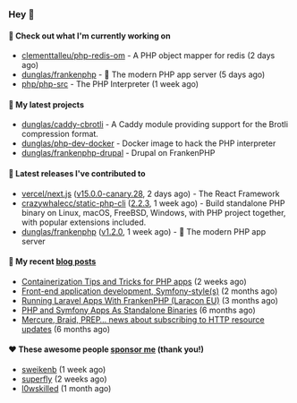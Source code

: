 ### Hey 👋

#### 👷 Check out what I'm currently working on

- [clementtalleu/php-redis-om](https://github.com/clementtalleu/php-redis-om) - A PHP object mapper for redis (2 days ago)
- [dunglas/frankenphp](https://github.com/dunglas/frankenphp) - 🧟 The modern PHP app server (5 days ago)
- [php/php-src](https://github.com/php/php-src) - The PHP Interpreter (1 week ago)

#### 🌱 My latest projects

- [dunglas/caddy-cbrotli](https://github.com/dunglas/caddy-cbrotli) - A Caddy module providing support for the Brotli compression format.
- [dunglas/php-dev-docker](https://github.com/dunglas/php-dev-docker) - Docker image to hack the PHP interpreter
- [dunglas/frankenphp-drupal](https://github.com/dunglas/frankenphp-drupal) - Drupal on FrankenPHP

#### 🔭 Latest releases I've contributed to

- [vercel/next.js](https://github.com/vercel/next.js) ([v15.0.0-canary.28](https://github.com/vercel/next.js/releases/tag/v15.0.0-canary.28), 2 days ago) - The React Framework
- [crazywhalecc/static-php-cli](https://github.com/crazywhalecc/static-php-cli) ([2.2.3](https://github.com/crazywhalecc/static-php-cli/releases/tag/2.2.3), 1 week ago) - Build standalone PHP binary on Linux, macOS, FreeBSD, Windows, with PHP project together, with popular extensions included.
- [dunglas/frankenphp](https://github.com/dunglas/frankenphp) ([v1.2.0](https://github.com/dunglas/frankenphp/releases/tag/v1.2.0), 1 week ago) - 🧟 The modern PHP app server

#### 📜 My recent [blog posts](https://dunglas.fr)

- [Containerization Tips and Tricks for PHP apps](https://dunglas.dev/2024/05/containerization-tips-and-tricks-for-php-apps/) (2 weeks ago)
- [Front-end application development, Symfony-style(s)](https://dunglas.dev/2024/04/front-end-application-development-symfony-styles/) (2 months ago)
- [Running Laravel Apps With FrankenPHP (Laracon EU)](https://dunglas.dev/2024/02/running-laravel-apps-with-frankenphp-laracon-eu/) (3 months ago)
- [PHP and Symfony Apps As Standalone Binaries](https://dunglas.dev/2023/12/php-and-symfony-apps-as-standalone-binaries/) (6 months ago)
- [Mercure, Braid, PREP… news about subscribing to HTTP resource updates](https://dunglas.dev/2023/11/mercure-braid-prep-news-about-subscribing-to-http-resource-updates/) (6 months ago)

#### ❤️ These awesome people [sponsor me](https://github.com/sponsors/dunglas) (thank you!)

- [sweikenb](https://github.com/sweikenb) (1 week ago)
- [superfly](https://github.com/superfly) (2 weeks ago)
- [l0wskilled](https://github.com/l0wskilled) (1 month ago)
